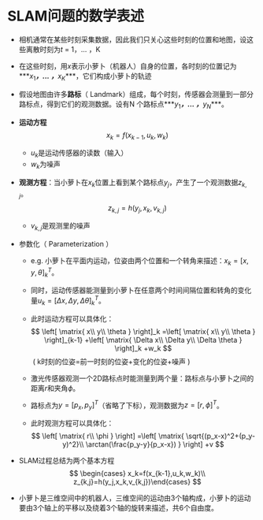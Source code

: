 # SLAM问题的数学表述

* 相机通常在某些时刻采集数据，因此我们只关心这些时刻的位置和地图，设这些离散时刻为$t$ = 1，... ，K

* 在这些时刻，用$x$表示小萝卜（机器人）自身的位置，各时刻的位置记为***$x_1$***，... ，***$x_K$***，它们构成小萝卜的轨迹

* 假设地图由许多**路标**（ Landmark）组成，每个时刻，传感器会测量到一部分路标点，得到它们的观测数据。设有N 个路标点***$y_1$***，... ，***$y_N$***。

* **运动方程**
$$
  x_k = f(x_{k-1},u_k,w_k)
  $$
  
  - $u_k$是运动传感器的读数（输入）
  - $w_k$为噪声

* **观测方程**：当小萝卜在$x_k$位置上看到某个路标点$y_j$，产生了一个观测数据$z_{k,j}$。
  $$
  z_{k,j} = h(y_j,x_k,v_{k,j})
  $$

  - $v_{k,j}$是观测里的噪声

- 参数化（ Parameterization ）

  - e.g. 小萝卜在平面内运动，位姿由两个位置和一个转角来描述：$x_k=[x,y,\theta]_k^T$。

  - 同时，运动传感器能测量到小萝卜在任意两个时间间隔位置和转角的变化量$u_k=[\Delta x,\Delta y,\Delta \theta]_k^T$。

  - 此时运动方程可以具体化：
    $$
    \left[
    \matrix{
    	x\\
    	y\\
    	\theta
    }
    \right]_k
    =\left[
    \matrix{
    	x\\
    	y\\
    	\theta
    }
    \right]_{k-1}
    +\left[
    \matrix{
    	\Delta x\\
    	\Delta y\\
    	\Delta \theta
    }
    \right]_k
    +w_k
    $$
    ​                                            ( k时刻的位姿=前一时刻的位姿+变化的位姿+噪声 )

  - 激光传感器观测一个2D路标点时能测量到两个量：路标点与小萝卜之间的距离$r$和夹角$\phi$。

  - 路标点为$y=[p_x,p_y]^T$（省略了下标），观测数据为$z=[r,\phi]^T$。

  - 此时观测方程可以具体化：
    $$
    \left[
    \matrix{
    	r\\
    	\phi
    }
    \right]
    =\left[
    \matrix{
    	\sqrt{(p_x-x)^2+(p_y-y)^2}\\
    	\arctan(\frac{p_y-y}{p_x-x})
    }
    \right]
    +v
    $$

- SLAM过程总结为两个基本方程
  $$
  \begin{cases} x_k=f(x_{k-1},u_k,w_k)\\ z_{k,j}=h(y_j,x_k,v_{k,j})\end{cases}
  $$

- 小萝卜是三维空间中的机器人，三维空间的运动由3个轴构成，小萝卜的运动要由3个轴上的平移以及绕着3个轴的旋转来描述，共6个自由度。